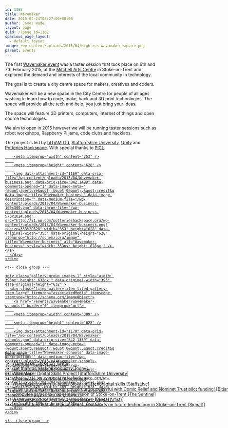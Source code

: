 ```yaml
---
id: 1162
title: Wavemaker
date: 2015-04-24T08:27:00+00:00
author: James Wade
layout: page
guid: /?page_id=1162
spacious_page_layout:
  - default_layout
image: /wp-content/uploads/2015/04/high-res-wavamaker-square.png
parent: events
---
```

The first [Wavemaker event](http://wavemaker.org.uk/) was a taster session that took place on 6th and 7th February 2015, at the [Mitchell Arts Centre](http://www.mitchellartscentre.co.uk/) in Stoke-on-Trent and explored the demand and interests of the local community in technology.

The goal is to create a city centre space for makers, creatives and coders.

Wavemaker will be a new space in the City Centre for people of all ages wishing to learn how to code, make, hack and 3D print technologies. The space will provide all the tech and help, you just bring your ideas.

The space will feature 3D printers, computers, internet of things and open source technologies.

We aim to open in 2015 however we will be running taster sessions such as robot workshops, Raspberry Pi jams, code clubs and hacklabs.

The project is led by [bITjAM Ltd](http://bitjam.org.uk/), [Staffordshire University](http://staffs.ac.uk/), [Unity](http://www.theunityfoundation.co.uk/) and [Potteries Hackspace](/). With special thanks to [PICL](http://picl.uk.com/).

<div class="tiled-gallery type-rectangular tiled-gallery-unresized" data-original-width="750" data-carousel-extra='{&quot;blog_id&quot;:1,&quot;permalink&quot;:&quot;http:\/\/potterieshackspace.org\/events\/wavemaker\/&quot;,&quot;likes_blog_id&quot;:72703358}' itemscope itemtype="http://schema.org/ImageGallery" >
  <div class="gallery-row" style="width: 750px; height: 632px;" data-original-width="750" data-original-height="632" >
    <div class="gallery-group images-1" style="width: 357px; height: 632px;" data-original-width="357" data-original-height="632" >
      <div class="tiled-gallery-item tiled-gallery-item-large" itemprop="associatedMedia" itemscope itemtype="http://schema.org/ImageObject">
        <a href="/events/wavemaker/wavemaker-business/" border="0" itemprop="url"> 
        
        <meta itemprop="width" content="353" />
        
        <meta itemprop="height" content="628" />
        
        <img data-attachment-id="1169" data-orig-file="/wp-content/uploads/2015/04/Wavemaker-business.png" data-orig-size="842,1499" data-comments-opened="1" data-image-meta="{&quot;aperture&quot;:&quot;0&quot;,&quot;credit&quot;:&quot;&quot;,&quot;camera&quot;:&quot;&quot;,&quot;caption&quot;:&quot;&quot;,&quot;created_timestamp&quot;:&quot;0&quot;,&quot;copyright&quot;:&quot;&quot;,&quot;focal_length&quot;:&quot;0&quot;,&quot;iso&quot;:&quot;0&quot;,&quot;shutter_speed&quot;:&quot;0&quot;,&quot;title&quot;:&quot;&quot;,&quot;orientation&quot;:&quot;0&quot;}" data-image-title="Wavemaker-business" data-image-description="" data-medium-file="/wp-content/uploads/2015/04/Wavemaker-business-169x300.png" data-large-file="/wp-content/uploads/2015/04/Wavemaker-business-575x1024.png" src="http://i1.wp.com/potterieshackspace.org/wp-content/uploads/2015/04/Wavemaker-business.png?resize=353%2C628" width="353" height="628" data-original-width="353" data-original-height="628" itemprop="http://schema.org/image" title="Wavemaker-business" alt="Wavemaker-business" style="width: 353px; height: 628px;" /> </a>
      </div>
    </div>
    
    <!-- close group -->
    
    <div class="gallery-group images-1" style="width: 393px; height: 632px;" data-original-width="393" data-original-height="632" >
      <div class="tiled-gallery-item tiled-gallery-item-large" itemprop="associatedMedia" itemscope itemtype="http://schema.org/ImageObject">
        <a href="/events/wavemaker/wavemaker-schools/" border="0" itemprop="url"> 
        
        <meta itemprop="width" content="389" />
        
        <meta itemprop="height" content="628" />
        
        <img data-attachment-id="1170" data-orig-file="/wp-content/uploads/2015/04/Wavemaker-schools.png" data-orig-size="842,1359" data-comments-opened="1" data-image-meta="{&quot;aperture&quot;:&quot;0&quot;,&quot;credit&quot;:&quot;&quot;,&quot;camera&quot;:&quot;&quot;,&quot;caption&quot;:&quot;&quot;,&quot;created_timestamp&quot;:&quot;0&quot;,&quot;copyright&quot;:&quot;&quot;,&quot;focal_length&quot;:&quot;0&quot;,&quot;iso&quot;:&quot;0&quot;,&quot;shutter_speed&quot;:&quot;0&quot;,&quot;title&quot;:&quot;&quot;,&quot;orientation&quot;:&quot;0&quot;}" data-image-title="Wavemaker-schools" data-image-description="" data-medium-file="/wp-content/uploads/2015/04/Wavemaker-schools-186x300.png" data-large-file="/wp-content/uploads/2015/04/Wavemaker-schools-634x1024.png" src="http://i1.wp.com/potterieshackspace.org/wp-content/uploads/2015/04/Wavemaker-schools.png?resize=389%2C628" width="389" height="628" data-original-width="389" data-original-height="628" itemprop="http://schema.org/image" title="Wavemaker-schools" alt="Wavemaker-schools" style="width: 389px; height: 628px;" /> </a>
      </div>
    </div>
    
    <!-- close group -->
  </div>
  
  <!-- close row -->
</div>

Read more&#8230;

  * [Wavemaker Stoke on Twitter](https://twitter.com/wavemakerstoke)
  * [Get the kids hacking [Industry Today]](http://www.industrytoday.co.uk/it/get-the-kids-hacking/33591)
  * [WaveMaker Digital Skills Project [Staffordshire University]](http://www.staffs.ac.uk/academic_depts/computing/news/wavemaker-01.jsp)
  * [Wavemaker Stoke [Samual Freeman]](http://samuelfreeman.me.uk/2015/02/wavemaker-stoke/)
  * [WaveMaker project to boost Stoke-on-Trent digital skills [StaffsLive]](http://staffslive.co.uk/2015/02/wavemaker-project-boost-stoke-trent-digital-skills/)
  * [Bitjam and the Wavemaker consortium successful with Comic Relief and Nominet Trust pilot funding! [Bitjam]](http://bitjam.org.uk/bitjam-and-the-wavemaker-consortium-successful-with-comic-relief-and-nominet-trust-pilot-funding/)
  * [Computer games to inspire new vision of Stoke-on-Trent [The Sentinel]](http://www.stokesentinel.co.uk/games-inspire-new-vision-Stoke-Trent/story-25924995-detail/story.html)
  * [Wavemaker Stoke [Ashley James Brown (Digital Artist)]](https://www.facebook.com/231209726968528/posts/769293793160116/)
  * [Project offers people chance to get their hands on future technology in Stoke-on-Trent [Signal1]](http://www.signal1.co.uk/news/local/project-offers-people-chance-to-get-their-hands-on-future-technology-in-stoke-on-trent/)